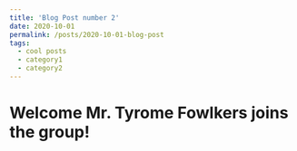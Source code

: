 ```yaml
---
title: 'Blog Post number 2'
date: 2020-10-01
permalink: /posts/2020-10-01-blog-post
tags:
  - cool posts
  - category1
  - category2
---
```


Welcome Mr. Tyrome Fowlkers joins the group!
======
